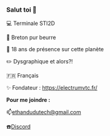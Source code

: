 ### Salut toi 👋

💻 Terminale STI2D

🥞 Breton pur beurre

🎂 18 ans de présence sur cette planète

✏️ Dysgraphique et alors?!

🇫🇷 Français

✨ Fondateur : https://electrumvtc.fr/


**Pour me joindre :**

📫[ethandudutech@gmail.com](mailto:ethandudutech@gmail.com)

☎️[Discord](https://discordapp.com/users/291534343577272321)
